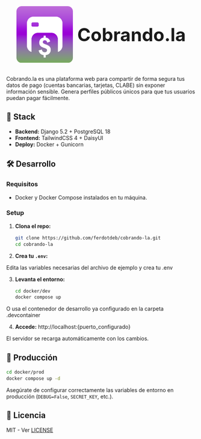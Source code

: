 <div align="center">
  <div style="display: inline-flex; align-items: center; gap: 12px;">
    <img src="static/images/logo.png" alt="Cobrando.la" width="150px" height="150px">
    <h1 style="margin: 0; font-size: 48px;">Cobrando.la</h1>
  </div>
</div>

<br>

Cobrando.la es una plataforma web para compartir de forma segura tus datos de pago (cuentas bancarias, tarjetas, CLABE) sin exponer información sensible. Genera perfiles públicos únicos para que tus usuarios puedan pagar fácilmente.

## 🚀 Stack

- **Backend:** Django 5.2 + PostgreSQL 18
- **Frontend:** TailwindCSS 4 + DaisyUI
- **Deploy:** Docker + Gunicorn

## 🛠️ Desarrollo

### Requisitos

- Docker y Docker Compose instalados en tu máquina.

### Setup

1. **Clona el repo:**
   ```bash
   git clone https://github.com/ferdotdeb/cobrando-la.git
   cd cobrando-la
   ```

2. **Crea tu `.env`:**

Edita las variables necesarias del archivo de ejemplo y crea tu .env


3. **Levanta el entorno:**
   ```bash
   cd docker/dev
   docker compose up
   ```

O usa el contenedor de desarrollo ya configurado en la carpeta .devcontainer

4. **Accede:** http://localhost:{puerto_configurado}

El servidor se recarga automáticamente con los cambios.

## 🚢 Producción

```bash
cd docker/prod
docker compose up -d
```

Asegúrate de configurar correctamente las variables de entorno en producción (`DEBUG=False`, `SECRET_KEY`, etc.).

## 📝 Licencia

MIT - Ver [LICENSE](LICENSE)
